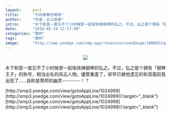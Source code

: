 ```yaml
---
layout:     post
title:      "为你弹奏的萧邦"
author:     "作者：长江朋美"
intro:      "木下和音一直忘不了小时候曾一起愉快弹钢琴的弘之。不过，弘之是个拥有「钢琴王子」的称号，相当出名的风云人物。儘管重逢了，却早已被他遗忘的和音面前竟出现了……自称是萧邦的幽灵---------！？"
date:       "2018-02-14 12:17:09"
categories: "萧邦"
tags:       "萧邦"
image:      "http://smp.yoedge.com/smp-app/resource/viewImage/1000831appline.png"
---
```

<div style="text-align: center">
<p><img src="http://smp.yoedge.com/smp-app/resource/viewImage/1000831appline.png"/></p>
</div>
<p class="post-meta">
<span>木下和音一直忘不了小时候曾一起愉快弹钢琴的弘之。不过，弘之是个拥有「钢琴王子」的称号，相当出名的风云人物。儘管重逢了，却早已被他遗忘的和音面前竟出现了……自称是萧邦的幽灵---------！？</span>
</p>
[http://smp3.yoedge.com/view/gotoAppLine/1024999](http://smp3.yoedge.com/view/gotoAppLine/1024999){:target="_blank"}
[http://smp3.yoedge.com/view/gotoAppLine/1024998](http://smp3.yoedge.com/view/gotoAppLine/1024998){:target="_blank"}


